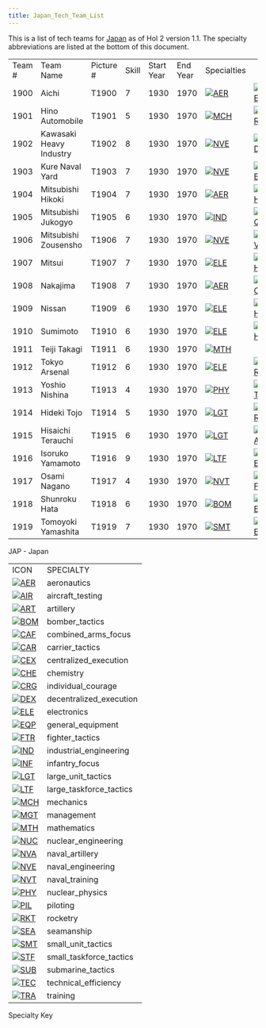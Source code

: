 ```yaml
---
title: Japan_Tech_Team_List
---
```



This is a list of tech teams for [Japan](/wiki/Japan "Japan") as of HoI
2 version 1.1. The specialty abbreviations are listed at the bottom of
this document.

|         |                         |            |       |            |          |                                                                                                  |                                                                                                  |                                                                                              |                                                                                                |                                                                                            |
|---------|-------------------------|------------|-------|------------|----------|--------------------------------------------------------------------------------------------------|--------------------------------------------------------------------------------------------------|----------------------------------------------------------------------------------------------|------------------------------------------------------------------------------------------------|--------------------------------------------------------------------------------------------|
| Team \# | Team Name               | Picture \# | Skill | Start Year | End Year | Specialties                                                                                      |                                                                                                  |                                                                                              |                                                                                                |                                                                                            |
| 1900    | Aichi                   | T1900      | 7     | 1930       | 1970     | [![AER](/images/a/a1/Aeronautics.png)](/wiki/File:Aeronautics.png "AER")                         | [![ELE](/images/d/dd/Electronics.png)](/wiki/File:Electronics.png "ELE")                         | [![TEC](/images/9/9d/Technical_efficiency.png)](/wiki/File:Technical_efficiency.png "TEC")   |                                                                                                |                                                                                            |
| 1901    | Hino Automobile         | T1901      | 5     | 1930       | 1970     | [![MCH](/images/a/a1/Mechanics.png)](/wiki/File:Mechanics.png "MCH")                             | [![ART](/images/d/d8/Artillery.png)](/wiki/File:Artillery.png "ART")                             | [![ELE](/images/d/dd/Electronics.png)](/wiki/File:Electronics.png "ELE")                     |                                                                                                |                                                                                            |
| 1902    | Kawasaki Heavy Industry | T1902      | 8     | 1930       | 1970     | [![NVE](/images/0/09/Naval_engineering.png)](/wiki/File:Naval_engineering.png "NVE")             | [![IND](/images/7/79/Industrial_engineering.png)](/wiki/File:Industrial_engineering.png "IND")   | [![AER](/images/a/a1/Aeronautics.png)](/wiki/File:Aeronautics.png "AER")                     | [![MCH](/images/a/a1/Mechanics.png)](/wiki/File:Mechanics.png "MCH")                           | [![MGT](/images/c/c7/Management.png)](/wiki/File:Management.png "MGT")                     |
| 1903    | Kure Naval Yard         | T1903      | 7     | 1930       | 1970     | [![NVE](/images/0/09/Naval_engineering.png)](/wiki/File:Naval_engineering.png "NVE")             | [![ELE](/images/d/dd/Electronics.png)](/wiki/File:Electronics.png "ELE")                         | [![NVA](/images/e/ea/Naval_artillery.png)](/wiki/File:Naval_artillery.png "NVA")             | [![TEC](/images/9/9d/Technical_efficiency.png)](/wiki/File:Technical_efficiency.png "TEC")     |                                                                                            |
| 1904    | Mitsubishi Hikoki       | T1904      | 7     | 1930       | 1970     | [![AER](/images/a/a1/Aeronautics.png)](/wiki/File:Aeronautics.png "AER")                         | [![CHE](/images/1/19/Chemistry.png)](/wiki/File:Chemistry.png "CHE")                             | [![TEC](/images/9/9d/Technical_efficiency.png)](/wiki/File:Technical_efficiency.png "TEC")   |                                                                                                |                                                                                            |
| 1905    | Mitsubishi Jukogyo      | T1905      | 6     | 1930       | 1970     | [![IND](/images/7/79/Industrial_engineering.png)](/wiki/File:Industrial_engineering.png "IND")   | [![EQP](/images/2/20/General_equipment.png)](/wiki/File:General_equipment.png "EQP")             | [![MGT](/images/c/c7/Management.png)](/wiki/File:Management.png "MGT")                       | [![MCH](/images/a/a1/Mechanics.png)](/wiki/File:Mechanics.png "MCH")                           |                                                                                            |
| 1906    | Mitsubishi Zousensho    | T1906      | 7     | 1930       | 1970     | [![NVE](/images/0/09/Naval_engineering.png)](/wiki/File:Naval_engineering.png "NVE")             | [![NVA](/images/e/ea/Naval_artillery.png)](/wiki/File:Naval_artillery.png "NVA")                 | [![TEC](/images/9/9d/Technical_efficiency.png)](/wiki/File:Technical_efficiency.png "TEC")   |                                                                                                |                                                                                            |
| 1907    | Mitsui                  | T1907      | 7     | 1930       | 1970     | [![ELE](/images/d/dd/Electronics.png)](/wiki/File:Electronics.png "ELE")                         | [![CHE](/images/1/19/Chemistry.png)](/wiki/File:Chemistry.png "CHE")                             | [![EQP](/images/2/20/General_equipment.png)](/wiki/File:General_equipment.png "EQP")         | [![IND](/images/7/79/Industrial_engineering.png)](/wiki/File:Industrial_engineering.png "IND") | [![NVE](/images/0/09/Naval_engineering.png)](/wiki/File:Naval_engineering.png "NVE")       |
| 1908    | Nakajima                | T1908      | 7     | 1930       | 1970     | [![AER](/images/a/a1/Aeronautics.png)](/wiki/File:Aeronautics.png "AER")                         | [![TEC](/images/9/9d/Technical_efficiency.png)](/wiki/File:Technical_efficiency.png "TEC")       | [![ART](/images/d/d8/Artillery.png)](/wiki/File:Artillery.png "ART")                         |                                                                                                |                                                                                            |
| 1909    | Nissan                  | T1909      | 6     | 1930       | 1970     | [![ELE](/images/d/dd/Electronics.png)](/wiki/File:Electronics.png "ELE")                         | [![CHE](/images/1/19/Chemistry.png)](/wiki/File:Chemistry.png "CHE")                             | [![MCH](/images/a/a1/Mechanics.png)](/wiki/File:Mechanics.png "MCH")                         | [![TRA](/images/b/b1/Training.png)](/wiki/File:Training.png "TRA")                             | [![TEC](/images/9/9d/Technical_efficiency.png)](/wiki/File:Technical_efficiency.png "TEC") |
| 1910    | Sumimoto                | T1910      | 6     | 1930       | 1970     | [![ELE](/images/d/dd/Electronics.png)](/wiki/File:Electronics.png "ELE")                         | [![CHE](/images/1/19/Chemistry.png)](/wiki/File:Chemistry.png "CHE")                             | [![EQP](/images/2/20/General_equipment.png)](/wiki/File:General_equipment.png "EQP")         | [![IND](/images/7/79/Industrial_engineering.png)](/wiki/File:Industrial_engineering.png "IND") |                                                                                            |
| 1911    | Teiji Takagi            | T1911      | 6     | 1930       | 1970     | [![MTH](/images/7/79/Mathematics.png)](/wiki/File:Mathematics.png "MTH")                         |                                                                                                  |                                                                                              |                                                                                                |                                                                                            |
| 1912    | Tokyo Arsenal           | T1912      | 6     | 1930       | 1970     | [![ELE](/images/d/dd/Electronics.png)](/wiki/File:Electronics.png "ELE")                         | [![ART](/images/d/d8/Artillery.png)](/wiki/File:Artillery.png "ART")                             | [![TRA](/images/b/b1/Training.png)](/wiki/File:Training.png "TRA")                           | [![EQP](/images/2/20/General_equipment.png)](/wiki/File:General_equipment.png "EQP")           |                                                                                            |
| 1913    | Yoshio Nishina          | T1913      | 4     | 1930       | 1970     | [![PHY](/images/a/a1/Nuclear_physics.png)](/wiki/File:Nuclear_physics.png "PHY")                 | [![MTH](/images/7/79/Mathematics.png)](/wiki/File:Mathematics.png "MTH")                         | [![CHE](/images/1/19/Chemistry.png)](/wiki/File:Chemistry.png "CHE")                         | [![NUC](/images/0/05/Nuclear_engineering.png)](/wiki/File:Nuclear_engineering.png "NUC")       |                                                                                            |
| 1914    | Hideki Tojo             | T1914      | 5     | 1930       | 1970     | [![LGT](/images/1/1d/Large_unit_tactics.png)](/wiki/File:Large_unit_tactics.png "LGT")           | [![CRG](/images/3/38/Individual_courage.png)](/wiki/File:Individual_courage.png "CRG")           | [![CEX](/images/b/bc/Centralized_execution.png)](/wiki/File:Centralized_execution.png "CEX") | [![AIR](/images/8/87/Aircraft_testing.png)](/wiki/File:Aircraft_testing.png "AIR")             | [![BOM](/images/2/26/Bomber_tactics.png)](/wiki/File:Bomber_tactics.png "BOM")             |
| 1915    | Hisaichi Terauchi       | T1915      | 6     | 1930       | 1970     | [![LGT](/images/1/1d/Large_unit_tactics.png)](/wiki/File:Large_unit_tactics.png "LGT")           | [![CAF](/images/f/f8/Combined_arms_focus.png)](/wiki/File:Combined_arms_focus.png "CAF")         | [![TRA](/images/b/b1/Training.png)](/wiki/File:Training.png "TRA")                           | [![CRG](/images/3/38/Individual_courage.png)](/wiki/File:Individual_courage.png "CRG")         |                                                                                            |
| 1916    | Isoruko Yamamoto        | T1916      | 9     | 1930       | 1970     | [![LTF](/images/e/e7/Large_taskforce_tactics.png)](/wiki/File:Large_taskforce_tactics.png "LTF") | [![CEX](/images/b/bc/Centralized_execution.png)](/wiki/File:Centralized_execution.png "CEX")     | [![CAR](/images/e/e9/Carrier_tactics.png)](/wiki/File:Carrier_tactics.png "CAR")             | [![NVT](/images/1/10/Naval_training.png)](/wiki/File:Naval_training.png "NVT")                 | [![SEA](/images/2/22/Seamanship.png)](/wiki/File:Seamanship.png "SEA")                     |
| 1917    | Osami Nagano            | T1917      | 4     | 1930       | 1970     | [![NVT](/images/1/10/Naval_training.png)](/wiki/File:Naval_training.png "NVT")                   | [![LTF](/images/e/e7/Large_taskforce_tactics.png)](/wiki/File:Large_taskforce_tactics.png "LTF") | [![CEX](/images/b/bc/Centralized_execution.png)](/wiki/File:Centralized_execution.png "CEX") |                                                                                                |                                                                                            |
| 1918    | Shunroku Hata           | T1918      | 6     | 1930       | 1970     | [![BOM](/images/2/26/Bomber_tactics.png)](/wiki/File:Bomber_tactics.png "BOM")                   | [![CEX](/images/b/bc/Centralized_execution.png)](/wiki/File:Centralized_execution.png "CEX")     | [![PIL](/images/6/6b/Piloting.png)](/wiki/File:Piloting.png "PIL")                           | [![AIR](/images/8/87/Aircraft_testing.png)](/wiki/File:Aircraft_testing.png "AIR")             |                                                                                            |
| 1919    | Tomoyoki Yamashita      | T1919      | 7     | 1930       | 1970     | [![SMT](/images/2/2f/Small_unit_tactics.png)](/wiki/File:Small_unit_tactics.png "SMT")           | [![CEX](/images/b/bc/Centralized_execution.png)](/wiki/File:Centralized_execution.png "CEX")     | [![CAF](/images/f/f8/Combined_arms_focus.png)](/wiki/File:Combined_arms_focus.png "CAF")     | [![AIR](/images/8/87/Aircraft_testing.png)](/wiki/File:Aircraft_testing.png "AIR")             | [![BOM](/images/2/26/Bomber_tactics.png)](/wiki/File:Bomber_tactics.png "BOM")             |

JAP - Japan

|                                                                                                  |                         |
|--------------------------------------------------------------------------------------------------|-------------------------|
| ICON                                                                                             | SPECIALTY               |
| [![AER](/images/a/a1/Aeronautics.png)](/wiki/File:Aeronautics.png "AER")                         | aeronautics             |
| [![AIR](/images/8/87/Aircraft_testing.png)](/wiki/File:Aircraft_testing.png "AIR")               | aircraft_testing        |
| [![ART](/images/d/d8/Artillery.png)](/wiki/File:Artillery.png "ART")                             | artillery               |
| [![BOM](/images/2/26/Bomber_tactics.png)](/wiki/File:Bomber_tactics.png "BOM")                   | bomber_tactics          |
| [![CAF](/images/f/f8/Combined_arms_focus.png)](/wiki/File:Combined_arms_focus.png "CAF")         | combined_arms_focus     |
| [![CAR](/images/e/e9/Carrier_tactics.png)](/wiki/File:Carrier_tactics.png "CAR")                 | carrier_tactics         |
| [![CEX](/images/b/bc/Centralized_execution.png)](/wiki/File:Centralized_execution.png "CEX")     | centralized_execution   |
| [![CHE](/images/1/19/Chemistry.png)](/wiki/File:Chemistry.png "CHE")                             | chemistry               |
| [![CRG](/images/3/38/Individual_courage.png)](/wiki/File:Individual_courage.png "CRG")           | individual_courage      |
| [![DEX](/images/0/0d/Decentralized_execution.png)](/wiki/File:Decentralized_execution.png "DEX") | decentralized_execution |
| [![ELE](/images/d/dd/Electronics.png)](/wiki/File:Electronics.png "ELE")                         | electronics             |
| [![EQP](/images/2/20/General_equipment.png)](/wiki/File:General_equipment.png "EQP")             | general_equipment       |
| [![FTR](/images/8/8a/Fighter_tactics.png)](/wiki/File:Fighter_tactics.png "FTR")                 | fighter_tactics         |
| [![IND](/images/7/79/Industrial_engineering.png)](/wiki/File:Industrial_engineering.png "IND")   | industrial_engineering  |
| [![INF](/images/b/be/Infantry_focus.png)](/wiki/File:Infantry_focus.png "INF")                   | infantry_focus          |
| [![LGT](/images/1/1d/Large_unit_tactics.png)](/wiki/File:Large_unit_tactics.png "LGT")           | large_unit_tactics      |
| [![LTF](/images/e/e7/Large_taskforce_tactics.png)](/wiki/File:Large_taskforce_tactics.png "LTF") | large_taskforce_tactics |
| [![MCH](/images/a/a1/Mechanics.png)](/wiki/File:Mechanics.png "MCH")                             | mechanics               |
| [![MGT](/images/c/c7/Management.png)](/wiki/File:Management.png "MGT")                           | management              |
| [![MTH](/images/7/79/Mathematics.png)](/wiki/File:Mathematics.png "MTH")                         | mathematics             |
| [![NUC](/images/0/05/Nuclear_engineering.png)](/wiki/File:Nuclear_engineering.png "NUC")         | nuclear_engineering     |
| [![NVA](/images/e/ea/Naval_artillery.png)](/wiki/File:Naval_artillery.png "NVA")                 | naval_artillery         |
| [![NVE](/images/0/09/Naval_engineering.png)](/wiki/File:Naval_engineering.png "NVE")             | naval_engineering       |
| [![NVT](/images/1/10/Naval_training.png)](/wiki/File:Naval_training.png "NVT")                   | naval_training          |
| [![PHY](/images/a/a1/Nuclear_physics.png)](/wiki/File:Nuclear_physics.png "PHY")                 | nuclear_physics         |
| [![PIL](/images/6/6b/Piloting.png)](/wiki/File:Piloting.png "PIL")                               | piloting                |
| [![RKT](/images/5/51/Rocketry.png)](/wiki/File:Rocketry.png "RKT")                               | rocketry                |
| [![SEA](/images/2/22/Seamanship.png)](/wiki/File:Seamanship.png "SEA")                           | seamanship              |
| [![SMT](/images/2/2f/Small_unit_tactics.png)](/wiki/File:Small_unit_tactics.png "SMT")           | small_unit_tactics      |
| [![STF](/images/4/48/Small_taskforce_tactics.png)](/wiki/File:Small_taskforce_tactics.png "STF") | small_taskforce_tactics |
| [![SUB](/images/6/61/Submarine_tactics.png)](/wiki/File:Submarine_tactics.png "SUB")             | submarine_tactics       |
| [![TEC](/images/9/9d/Technical_efficiency.png)](/wiki/File:Technical_efficiency.png "TEC")       | technical_efficiency    |
| [![TRA](/images/b/b1/Training.png)](/wiki/File:Training.png "TRA")                               | training                |

Specialty Key
